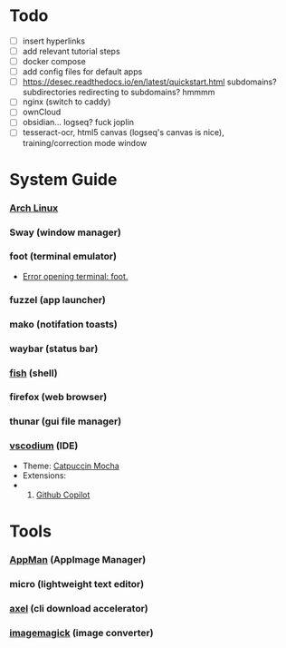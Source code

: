 # Todo
- [ ] insert hyperlinks
- [ ] add relevant tutorial steps
- [ ] docker compose
- [ ] add config files for default apps
- [ ] https://desec.readthedocs.io/en/latest/quickstart.html subdomains? subdirectories redirecting to subdomains? hmmmm
- [ ] nginx (switch to caddy)
- [ ] ownCloud 
- [ ] obsidian... logseq? fuck joplin
- [ ] tesseract-ocr, html5 canvas (logseq's canvas is nice), training/correction mode window
# System Guide
### [Arch Linux](https://wiki.archlinux.org/title/Installation_guide)
### Sway (window manager)
### foot (terminal emulator)
- [Error opening terminal: foot.](https://codeberg.org/dnkl/foot/issues/718#issuecomment-264334)
### fuzzel (app launcher)
### mako (notifation toasts)
### waybar (status bar)
### [fish](https://fishshell.com/docs/current/index.html) (shell)
### firefox (web browser)
### thunar (gui file manager)
### [vscodium](https://github.com/VSCodium/vscodium?tab=readme-ov-file#install-on-arch-linux) (IDE)
- Theme: [Catpuccin Mocha](https://github.com/catppuccin/vscode)
- Extensions:
- 1. [Github Copilot](https://github.com/VSCodium/vscodium/discussions/1487)
 
# Tools
### [AppMan](https://github.com/ivan-hc/AM) (AppImage Manager)
### micro (lightweight text editor)
### [axel](https://github.com/axel-download-accelerator/axel) (cli download accelerator)
### [imagemagick](https://imagemagick.org/script/command-line-tools.php) (image converter)
